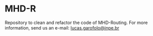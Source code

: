 # MHD-R
Repository to clean and refactor the code of MHD-Routing. For more information, send us an e-mail: lucas.garofolo@inpe.br
